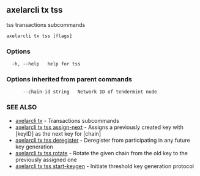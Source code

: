 ## axelarcli tx tss

tss transactions subcommands

```
axelarcli tx tss [flags]
```

### Options

```
  -h, --help   help for tss
```

### Options inherited from parent commands

```
      --chain-id string   Network ID of tendermint node
```

### SEE ALSO

- [axelarcli tx](axelarcli_tx.md)	 - Transactions subcommands
- [axelarcli tx tss assign-next](axelarcli_tx_tss_assign-next.md)	 - Assigns a previously created key with \[keyID\] as the next key for \[chain\]
- [axelarcli tx tss deregister](axelarcli_tx_tss_deregister.md)	 - Deregister from participating in any future key generation
- [axelarcli tx tss rotate](axelarcli_tx_tss_rotate.md)	 - Rotate the given chain from the old key to the previously assigned one
- [axelarcli tx tss start-keygen](axelarcli_tx_tss_start-keygen.md)	 - Initiate threshold key generation protocol
